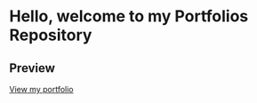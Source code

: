# Hello, welcome to my Portfolios Repository

## Preview
[View my portfolio](https://hunterjacobi.github.io/)
